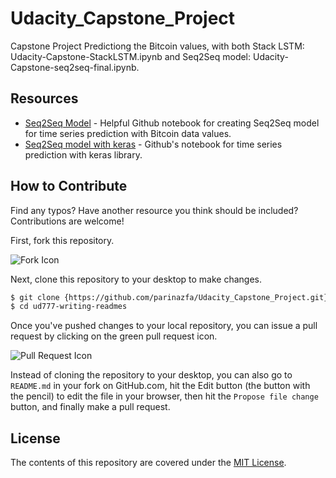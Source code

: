 # Udacity_Capstone_Project
Capstone Project
Predictiong the Bitcoin values, with both Stack LSTM: Udacity-Capstone-StackLSTM.ipynb
and Seq2Seq model: Udacity-Capstone-seq2seq-final.ipynb. 

## Resources

* [Seq2Seq Model](https://github.com/guillaume-chevalier/seq2seq-signal-prediction) - Helpful Github notebook for creating Seq2Seq model for time series prediction with Bitcoin data values.
* [Seq2Seq model with keras](https://github.com/LukeTonin/keras-seq-2-seq-signal-prediction) - Github's notebook for time series prediction with keras library.


## How to Contribute

Find any typos? Have another resource you think should be included? Contributions are welcome!

First, fork this repository.

![Fork Icon](images/fork-icon.png)

Next, clone this repository to your desktop to make changes.

```sh
$ git clone {https://github.com/parinazfa/Udacity_Capstone_Project.git}
$ cd ud777-writing-readmes
```

Once you've pushed changes to your local repository, you can issue a pull request by clicking on the green pull request icon.

![Pull Request Icon](images/pull-request-icon.png)

Instead of cloning the repository to your desktop, you can also go to `README.md` in your fork on GitHub.com, hit the Edit button (the button with the pencil) to edit the file in your browser, then hit the `Propose file change` button, and finally make a pull request. 

## License

The contents of this repository are covered under the [MIT License](LICENSE).
